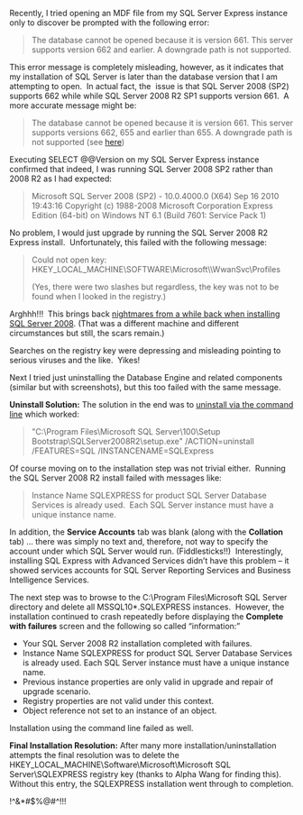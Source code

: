 
Recently, I tried opening an MDF file from my SQL Server Express instance only to discover be prompted with the following error:

> The database cannot be opened because it is version 661. This server supports version 662 and earlier. A downgrade path is not supported.

This error message is completely misleading, however, as it indicates that my installation of SQL Server is later than the database version that I am attempting to open.  In actual fact, the  issue is that SQL Server 2008 (SP2) supports 662 while while SQL Server 2008 R2 SP1 supports version 661.  A more accurate message might be:

> The database cannot be opened because it is version 661. This server supports versions 662, 655 and earlier than 655. A downgrade path is not supported (see [here](https://rusanu.com/2010/11/23/this-server-supports-version-662-and-earlier/))

Executing SELECT @@Version on my SQL Server Express instance confirmed that indeed, I was running SQL Server 2008 SP2 rather than 2008 R2 as I had expected:

> Microsoft SQL Server 2008 (SP2) - 10.0.4000.0 (X64) Sep 16 2010 19:43:16 Copyright (c) 1988-2008 Microsoft Corporation Express Edition (64-bit) on Windows NT 6.1 <X64> (Build 7601: Service Pack 1)

No problem, I would just upgrade by running the SQL Server 2008 R2 Express install.  Unfortunately, this failed with the following message:

> Could not open key: HKEY\_LOCAL\_MACHINE\\SOFTWARE\\Microsoft\\\\WwanSvc\\Profiles
> 
> (Yes, there were two slashes but regardless, the key was not to be found when I looked in the registry.)

Arghhh!!!  This brings back [nightmares from a while back when installing SQL Server 2008](/sql-server-2008-install-nightmare/). (That was a different machine and different circumstances but still, the scars remain.)

Searches on the registry key were depressing and misleading pointing to serious viruses and the like.  Yikes!

Next I tried just uninstalling the Database Engine and related components (similar but with screenshots), but this too failed with the same message.

**Uninstall Solution:** The solution in the end was to [uninstall via the command line](https://msdn.microsoft.com/en-us/library/ms144259.aspx) which worked:

> "C:\\Program Files\\Microsoft SQL Server\\100\\Setup Bootstrap\\SQLServer2008R2\\setup.exe" /ACTION=uninstall /FEATURES=SQL /INSTANCENAME=SQLExpress

Of course moving on to the installation step was not trivial either.  Running the SQL Server 2008 R2 install failed with messages like:

> Instance Name SQLEXPRESS for product SQL Server Database Services is already used.  Each SQL Server instance must have a unique instance name.

In addition, the **Service Accounts** tab was blank (along with the **Collation** tab) … there was simply no text and, therefore, not way to specify the account under which SQL Server would run. (Fiddlesticks!!)  Interestingly, installing SQL Express with Advanced Services didn’t have this problem – it showed services accounts for SQL Server Reporting Services and Business Intelligence Services.

The next step was to browse to the C:\\Program Files\\Microsoft SQL Server directory and delete all MSSQL10\*.SQLEXPRESS instances.  However, the installation continued to crash repeatedly before displaying the **Complete with failures** screen and the following so called “information:”

- Your SQL Server 2008 R2 installation completed with failures.
- Instance Name SQLEXPRESS for product SQL Server Database Services is already used. Each SQL Server instance must have a unique instance name.
- Previous instance properties are only valid in upgrade and repair of upgrade scenario.
- Registry properties are not valid under this context.
- Object reference not set to an instance of an object.

Installation using the command line failed as well.

**Final Installation Resolution:** After many more installation/uninstallation attempts the final resolution was to delete the HKEY\_LOCAL\_MACHINE\\Software\\Microsoft\\Microsoft SQL Server\\SQLEXPRESS registry key (thanks to Alpha Wang for finding this). Without this entry, the SQLEXPRESS installation went through to completion.

!$%@&#%&^\*$^&\*#$%@#^!!!
